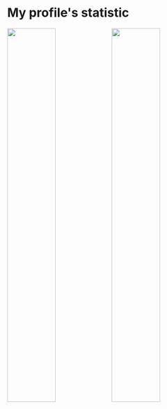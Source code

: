 # My profile's statistic

<img align="left" width="47%" src="https://github-readme-stats.vercel.app/api?username=whyme0&show_icons=true&theme=transparent&include_all_commits=true" />

<img align="left" width="47%" src="https://github-readme-stats.vercel.app/api/top-langs/?username=whyme0&layout=compact" />

